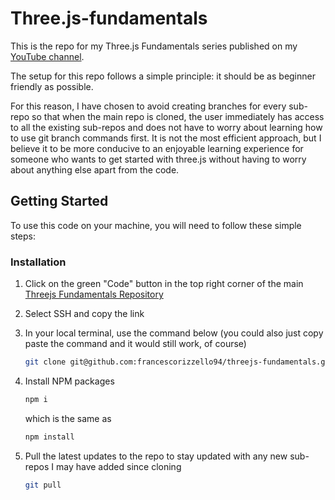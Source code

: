 # Three.js-fundamentals

This is the repo for my Three.js Fundamentals series published on my [YouTube channel](https://www.youtube.com/channel/UCJUzPxH0xLf7steekQucyxQ).

The setup for this repo follows a simple principle: it should be as beginner friendly as possible.

For this reason, I have chosen to avoid creating branches for every sub-repo so that when the main repo is cloned, the user immediately has access to all the existing sub-repos and does not have to worry about learning how to use git branch commands first.
It is not the most efficient approach, but I believe it to be more conducive to an enjoyable learning experience for someone who wants to get started with three.js without having to worry about anything else apart from the code.


<!-- GETTING STARTED -->
## Getting Started

To use this code on your machine, you will need to follow these simple steps:

### Installation

1. Click on the green "Code" button in the top right corner of the main [Threejs Fundamentals Repository](https://github.com/francescorizzello94/threejs-fundamentals)
2. Select SSH and copy the link
3. In your local terminal, use the command below (you could also just copy paste the command and it would still work, of course)
   ```sh
   git clone git@github.com:francescorizzello94/threejs-fundamentals.git
   ```
3. Install NPM packages
   ```sh
   npm i
   ```
   which is the same as
   
   ```sh
   npm install
   ```
4. Pull the latest updates to the repo to stay updated with any new sub-repos I may have added since cloning
   ```sh
   git pull
   ```

